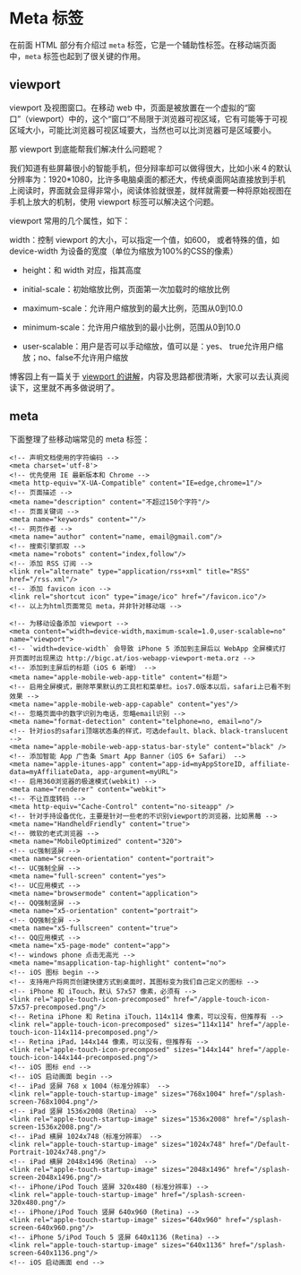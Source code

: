 # Meta 标签

在前面 HTML 部分有介绍过 `meta` 标签，它是一个辅助性标签。在移动端页面中，`meta` 标签也起到了很关键的作用。

## viewport

viewport 及视图窗口。在移动 web 中，页面是被放置在一个虚拟的“窗口”（viewport）中的，这个“窗口”不局限于浏览器可视区域，它有可能等于可视区域大小，可能比浏览器可视区域要大，当然也可以比浏览器可是区域要小。

那 viewport 到底能帮我们解决什么问题呢？

我们知道有些屏幕很小的智能手机，但分辩率却可以做得很大，比如小米４的默认分辨率为：1920\*1080，比许多电脑桌面的都还大，传统桌面网站直接放到手机上阅读时，界面就会显得非常小，阅读体验就很差，就样就需要一种将原始视图在手机上放大的机制，使用 viewport 标签可以解决这个问题。

viewport 常用的几个属性，如下：

width：控制 viewport 的大小，可以指定一个值，如600， 或者特殊的值，如 device-width 为设备的宽度（单位为缩放为100%的CSS的像素）

* height：和 width 对应，指其高度

* initial-scale：初始缩放比例，页面第一次加载时的缩放比例

* maximum-scale：允许用户缩放到的最大比例，范围从0到10.0

* minimum-scale：允许用户缩放到的最小比例，范围从0到10.0

* user-scalable：用户是否可以手动缩放，值可以是：yes、 true允许用户缩放；no、false不允许用户缩放


博客园上有一篇关于 [viewport 的讲解](https://www.cnblogs.com/2050/p/3877280.html)，内容及思路都很清晰，大家可以去认真阅读下，这里就不再多做说明了。

## meta

下面整理了些移动端常见的 meta 标签：

    <!-- 声明文档使用的字符编码 -->
    <meta charset='utf-8'>
    <!-- 优先使用 IE 最新版本和 Chrome -->
    <meta http-equiv="X-UA-Compatible" content="IE=edge,chrome=1"/>
    <!-- 页面描述 -->
    <meta name="description" content="不超过150个字符"/>
    <!-- 页面关键词 -->
    <meta name="keywords" content=""/>
    <!-- 网页作者 -->
    <meta name="author" content="name, email@gmail.com"/>
    <!-- 搜索引擎抓取 -->
    <meta name="robots" content="index,follow"/>
    <!-- 添加 RSS 订阅 -->
    <link rel="alternate" type="application/rss+xml" title="RSS" href="/rss.xml"/>
    <!-- 添加 favicon icon -->
    <link rel="shortcut icon" type="image/ico" href="/favicon.ico"/>
    <!-- 以上为html页面常见 meta，并非针对移动端 -->

    <!-- 为移动设备添加 viewport -->
    <meta content="width=device-width,maximum-scale=1.0,user-scalable=no" name="viewport">
    <!-- `width=device-width` 会导致 iPhone 5 添加到主屏后以 WebApp 全屏模式打开页面时出现黑边 http://bigc.at/ios-webapp-viewport-meta.orz -->
    <!-- 添加到主屏后的标题（iOS 6 新增） -->
    <meta name="apple-mobile-web-app-title" content="标题">
    <!-- 启用全屏模式，删除苹果默认的工具栏和菜单栏。ios7.0版本以后，safari上已看不到效果 -->
    <meta name="apple-mobile-web-app-capable" content="yes"/>
    <!-- 忽略页面中的数字识别为电话，忽略email识别 -->
    <meta name="format-detection" content="telphone=no, email=no"/>
    <!-- 针对ios的safari顶端状态条的样式，可选default、black、black-translucent -->
    <meta name="apple-mobile-web-app-status-bar-style" content="black" />
    <!-- 添加智能 App 广告条 Smart App Banner（iOS 6+ Safari） -->
    <meta name="apple-itunes-app" content="app-id=myAppStoreID, affiliate-data=myAffiliateData, app-argument=myURL">
    <!-- 启用360浏览器的极速模式(webkit) -->
    <meta name="renderer" content="webkit">
    <!-- 不让百度转码 -->
    <meta http-equiv="Cache-Control" content="no-siteapp" />
    <!-- 针对手持设备优化，主要是针对一些老的不识别viewport的浏览器，比如黑莓 -->
    <meta name="HandheldFriendly" content="true">
    <!-- 微软的老式浏览器 -->
    <meta name="MobileOptimized" content="320">
    <!-- uc强制竖屏 -->
    <meta name="screen-orientation" content="portrait">
    <!-- UC强制全屏 -->
    <meta name="full-screen" content="yes">
    <!-- UC应用模式 -->
    <meta name="browsermode" content="application">
    <!-- QQ强制竖屏 -->
    <meta name="x5-orientation" content="portrait">
    <!-- QQ强制全屏 -->
    <meta name="x5-fullscreen" content="true">
    <!-- QQ应用模式 -->
    <meta name="x5-page-mode" content="app">
    <!-- windows phone 点击无高光 -->
    <meta name="msapplication-tap-highlight" content="no">
    <!-- iOS 图标 begin -->
    <!-- 支持用户将网页创建快捷方式到桌面时，其图标变为我们自己定义的图标 -->
    <!-- iPhone 和 iTouch，默认 57x57 像素，必须有 -->
    <link rel="apple-touch-icon-precomposed" href="/apple-touch-icon-57x57-precomposed.png"/>
    <!-- Retina iPhone 和 Retina iTouch，114x114 像素，可以没有，但推荐有 -->
    <link rel="apple-touch-icon-precomposed" sizes="114x114" href="/apple-touch-icon-114x114-precomposed.png"/>
    <!-- Retina iPad，144x144 像素，可以没有，但推荐有 -->
    <link rel="apple-touch-icon-precomposed" sizes="144x144" href="/apple-touch-icon-144x144-precomposed.png"/>
    <!-- iOS 图标 end -->
    <!-- iOS 启动画面 begin -->
    <!-- iPad 竖屏 768 x 1004（标准分辨率） -->
    <link rel="apple-touch-startup-image" sizes="768x1004" href="/splash-screen-768x1004.png"/>
    <!-- iPad 竖屏 1536x2008（Retina） -->
    <link rel="apple-touch-startup-image" sizes="1536x2008" href="/splash-screen-1536x2008.png"/>
    <!-- iPad 横屏 1024x748（标准分辨率） -->
    <link rel="apple-touch-startup-image" sizes="1024x748" href="/Default-Portrait-1024x748.png"/>
    <!-- iPad 横屏 2048x1496（Retina） -->
    <link rel="apple-touch-startup-image" sizes="2048x1496" href="/splash-screen-2048x1496.png"/>
    <!-- iPhone/iPod Touch 竖屏 320x480 (标准分辨率) -->
    <link rel="apple-touch-startup-image" href="/splash-screen-320x480.png"/>
    <!-- iPhone/iPod Touch 竖屏 640x960 (Retina) -->
    <link rel="apple-touch-startup-image" sizes="640x960" href="/splash-screen-640x960.png"/>
    <!-- iPhone 5/iPod Touch 5 竖屏 640x1136 (Retina) -->
    <link rel="apple-touch-startup-image" sizes="640x1136" href="/splash-screen-640x1136.png"/>
    <!-- iOS 启动画面 end -->

